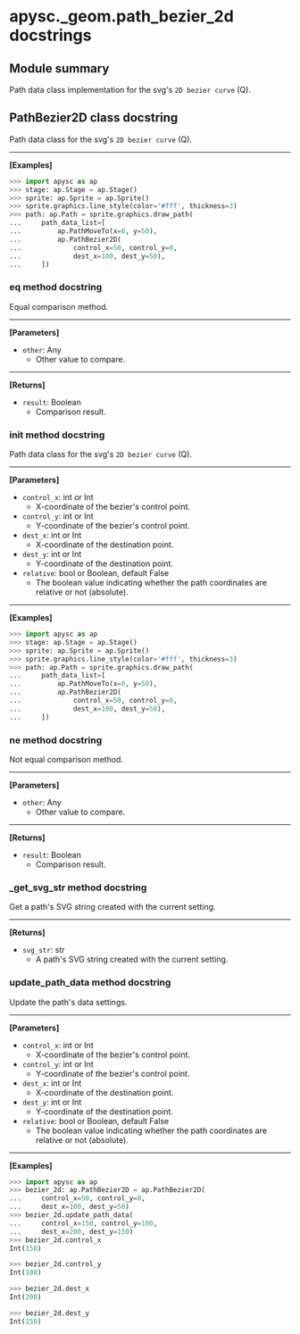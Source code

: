 # apysc._geom.path_bezier_2d docstrings

## Module summary

Path data class implementation for the svg's `2D bezier curve` (Q).

## PathBezier2D class docstring

Path data class for the svg's `2D bezier curve` (Q).<hr>

**[Examples]**

```py
>>> import apysc as ap
>>> stage: ap.Stage = ap.Stage()
>>> sprite: ap.Sprite = ap.Sprite()
>>> sprite.graphics.line_style(color='#fff', thickness=3)
>>> path: ap.Path = sprite.graphics.draw_path(
...     path_data_list=[
...         ap.PathMoveTo(x=0, y=50),
...         ap.PathBezier2D(
...             control_x=50, control_y=0,
...             dest_x=100, dest_y=50),
...     ])
```

### __eq__ method docstring

Equal comparison method.<hr>

**[Parameters]**

- `other`: Any
  - Other value to compare.

<hr>

**[Returns]**

- `result`: Boolean
  - Comparison result.

### __init__ method docstring

Path data class for the svg's `2D bezier curve` (Q).<hr>

**[Parameters]**

- `control_x`: int or Int
  - X-coordinate of the bezier's control point.
- `control_y`: int or Int
  - Y-coordinate of the bezier's control point.
- `dest_x`: int or Int
  - X-coordinate of the destination point.
- `dest_y`: int or Int
  - Y-coordinate of the destination point.
- `relative`: bool or Boolean, default False
  - The boolean value indicating whether the path coordinates are relative or not (absolute).

<hr>

**[Examples]**

```py
>>> import apysc as ap
>>> stage: ap.Stage = ap.Stage()
>>> sprite: ap.Sprite = ap.Sprite()
>>> sprite.graphics.line_style(color='#fff', thickness=3)
>>> path: ap.Path = sprite.graphics.draw_path(
...     path_data_list=[
...         ap.PathMoveTo(x=0, y=50),
...         ap.PathBezier2D(
...             control_x=50, control_y=0,
...             dest_x=100, dest_y=50),
...     ])
```

### __ne__ method docstring

Not equal comparison method.<hr>

**[Parameters]**

- `other`: Any
  - Other value to compare.

<hr>

**[Returns]**

- `result`: Boolean
  - Comparison result.

### _get_svg_str method docstring

Get a path's SVG string created with the current setting.<hr>

**[Returns]**

- `svg_str`: str
  - A path's SVG string created with the current setting.

### update_path_data method docstring

Update the path's data settings.<hr>

**[Parameters]**

- `control_x`: int or Int
  - X-coordinate of the bezier's control point.
- `control_y`: int or Int
  - Y-coordinate of the bezier's control point.
- `dest_x`: int or Int
  - X-coordinate of the destination point.
- `dest_y`: int or Int
  - Y-coordinate of the destination point.
- `relative`: bool or Boolean, default False
  - The boolean value indicating whether the path coordinates are relative or not (absolute).

<hr>

**[Examples]**

```py
>>> import apysc as ap
>>> bezier_2d: ap.PathBezier2D = ap.PathBezier2D(
...     control_x=50, control_y=0,
...     dest_x=100, dest_y=50)
>>> bezier_2d.update_path_data(
...     control_x=150, control_y=100,
...     dest_x=200, dest_y=150)
>>> bezier_2d.control_x
Int(150)

>>> bezier_2d.control_y
Int(100)

>>> bezier_2d.dest_x
Int(200)

>>> bezier_2d.dest_y
Int(150)
```